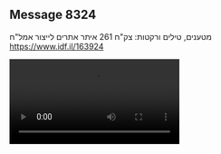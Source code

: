 ## Message 8324

מטענים, טילים ורקטות:
צק"ח 261 איתר אתרים לייצור אמל"ח
https://www.idf.il/163924

![Video](8324/8324_media.mp4)
